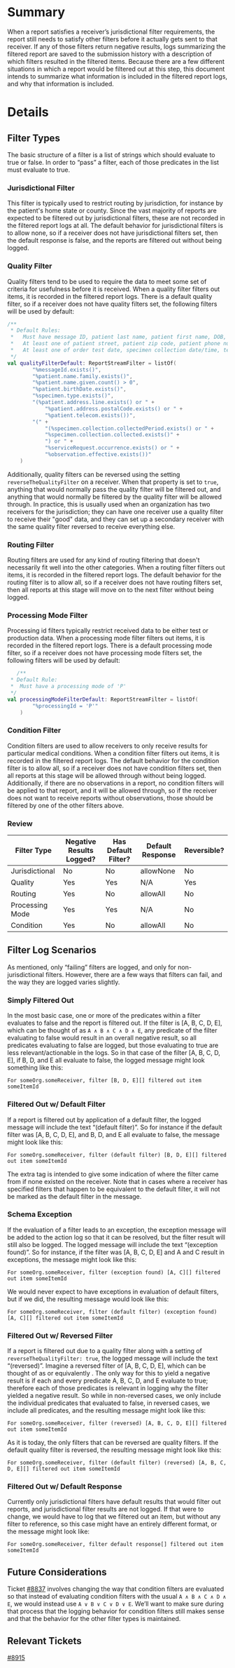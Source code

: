 # Summary

When a report satisfies a receiver’s jurisdictional filter requirements, the report still needs to satisfy other filters
before it actually gets sent to that receiver. If any of those filters return negative results, logs summarizing the
filtered report are saved to the submission history with a description of which filters resulted in the filtered items.
Because there are a few different situations in which a report would be filtered out at this step, this document intends
to summarize what information is included in the filtered report logs, and why that information is included.

# Details

## Filter Types

The basic structure of a filter is a list of strings which should evaluate to true or false. In order to “pass” a
filter, each of those predicates in the list must evaluate to true.

### Jurisdictional Filter

This filter is typically used to restrict routing by jurisdiction, for instance by the patient's home state or county.
Since the vast majority of reports are expected to be filtered out by jurisdictional filters, these are not recorded in
the filtered report logs at all. The default behavior for jurisdictional filters is to allow none, so if a receiver does
not have jurisdictional filters set, then the default response is false, and the reports are filtered out without being
logged.

### Quality Filter

Quality filters tend to be used to require the data to meet some set of criteria for usefulness before it is received.
When a quality filter filters out items, it is recorded in the filtered report logs. There is a default quality filter,
so if a receiver does not have quality filters set, the following filters will be used by default:

```kotlin
/**
 * Default Rules:
 *   Must have message ID, patient last name, patient first name, DOB, specimen type
 *   At least one of patient street, patient zip code, patient phone number, patient email
 *   At least one of order test date, specimen collection date/time, test result date
 */
val qualityFilterDefault: ReportStreamFilter = listOf(
        "%messageId.exists()",
        "%patient.name.family.exists()",
        "%patient.name.given.count() > 0",
        "%patient.birthDate.exists()",
        "%specimen.type.exists()",
        "(%patient.address.line.exists() or " +
            "%patient.address.postalCode.exists() or " +
            "%patient.telecom.exists())",
        "(" +
            "(%specimen.collection.collectedPeriod.exists() or " +
            "%specimen.collection.collected.exists()" +
            ") or " +
            "%serviceRequest.occurrence.exists() or " +
            "%observation.effective.exists())"
    )
```

Additionally, quality filters can be reversed using the setting `reverseTheQualityFilter` on a receiver. When that
property is set to `true`, anything that would normally pass the quality filter will be filtered out, and anything that
would normally be filtered by the quality filter will be allowed through. In practice, this is usually used when an
organization has two receivers for the jurisdiction; they can have one receiver use a quality filter to receive their
"good" data, and they can set up a secondary receiver with the same quality filter reversed to receive everything else.

### Routing Filter

Routing filters are used for any kind of routing filtering that doesn't necessarily fit well into the other categories.
When a routing filter filters out items, it is recorded in the filtered report logs. The default behavior for the
routing filter is to allow all, so if a receiver does not have routing filters set, then all reports at this stage will
move on to the next filter without being logged.

### Processing Mode Filter

Processing id filters typically restrict received data to be either test or production data. When a processing mode
filter filters out items, it is recorded in the filtered report logs. There is a default processing mode filter, so if a
receiver does not have processing mode filters set, the following filters will be used by default:

```kotlin
   /**
 * Default Rule:
 *  Must have a processing mode of 'P'
 */
val processingModeFilterDefault: ReportStreamFilter = listOf(
        "%processingId = 'P'"
    )
```

### Condition Filter

Condition filters are used to allow receivers to only receive results for particular medical conditions. When a
condition filter filters out items, it is recorded in the filtered report logs. The default behavior for the condition
filter is to allow all, so if a receiver does not have condition filters set, then all reports at this stage will be
allowed through without being logged. Additionally, if there are no observations in a report, no condition filters will
be applied to that report, and it will be allowed through, so if the receiver does not want to receive reports without
observations, those should be filtered by one of the other filters above.

### Review

| Filter Type     | Negative Results Logged? | Has Default Filter? | Default Response | Reversible? |
|-----------------|--------------------------|---------------------|------------------|-------------|
| Jurisdictional  | No                       | No                  | allowNone        | No          |
| Quality         | Yes                      | Yes                 | N/A              | Yes         |
| Routing         | Yes                      | No                  | allowAll         | No          |
| Processing Mode | Yes                      | Yes                 | N/A              | No          |
| Condition       | Yes                      | No                  | allowAll         | No          |

## Filter Log Scenarios

As mentioned, only “failing” filters are logged, and only for non-jurisdictional filters. However, there are a few ways
that filters can fail, and the way they are logged varies slightly.

### Simply Filtered Out

In the most basic case, one or more of the predicates within a filter evaluates to false and the report is filtered out.
If the filter is [A, B, C, D, E], which can be thought of as `A ∧ B ∧ C ∧ D ∧ E`, any predicate of the filter
evaluating to false would result in an overall negative result, so all predicates evaluating to false are logged, but
those evaluating to true are less relevant/actionable in the logs. So in that case of the filter [A, B, C, D, E], if B,
D, and E all evaluate to false, the logged message might look something like this:

`For someOrg.someReceiver, filter [B, D, E][] filtered out item someItemId`

### Filtered Out w/ Default Filter

If a report is filtered out by application of a default filter, the logged message will include the text “(default
filter)”. So for instance if the default filter was [A, B, C, D, E], and B, D, and E all evaluate to false, the message
might look like this:

`For someOrg.someReceiver, filter (default filter) [B, D, E][] filtered out item someItemId`

The extra tag is intended to give some indication of where the filter came from if none existed on the receiver. Note
that in cases where a receiver has specified filters that happen to be equivalent to the default filter, it will not be
marked as the default filter in the message.

### Schema Exception

If the evaluation of a filter leads to an exception, the exception message will be added to the action log so that it
can be resolved, but the filter result will still also be logged. The logged message will include the text “(exception
found)”. So for instance, if the filter was [A, B, C, D, E] and A and C result in exceptions, the message might look
like this:

`For someOrg.someReceiver, filter (exception found) [A, C][] filtered out item someItemId`

We would never expect to have exceptions in evaluation of default filters, but if we did, the resulting message would
look like this:

`For someOrg.someReceiver, filter (default filter) (exception found) [A, C][] filtered out item someItemId`

### Filtered Out w/ Reversed Filter

If a report is filtered out due to a quality filter along with a setting of `reverseTheQualityFilter: true`, the logged
message will include the text “(reversed)”. Imagine a reversed filter of [A, B, C, D, E], which can be thought of as or
equivalently . The only way for this to yield a negative result is if each and every predicate A, B, C, D, and E
evaluate to true; therefore each of those predicates is relevant in logging why the filter yielded a negative result. So
while in non-reversed cases, we only include the individual predicates that evaluated to false, in reversed cases, we
include all predicates, and the resulting message might look like this:

`For someOrg.someReceiver, filter (reversed) [A, B, C, D, E][] filtered out item someItemId`

As it is today, the only filters that can be reversed are quality filters. If the default quality filter is reversed,
the resulting message might look like this:

`For someOrg.someReceiver, filter (default filter) (reversed) [A, B, C, D, E][] filtered out item someItemId`

### Filtered Out w/ Default Response

Currently only jurisdictional filters have default results that would filter out reports, and jurisdictional filter
results are not logged. If that were to change, we would have to log that we filtered out an item, but without any
filter to reference, so this case might have an entirely different format, or the message might look like:

`For someOrg.someReceiver, filter default response[] filtered out item someItemId`

## Future Considerations

Ticket [#8837](https://github.com/CDCgov/prime-reportstream/issues/8837)
involves changing the way that condition filters are evaluated so that instead of evaluating condition
filters with the usual `A ∧ B ∧ C ∧ D ∧ E`, we would instead use `A ∨ B ∨ C ∨ D ∨ E`. We’ll want to make sure during
that process that the logging behavior for condition filters still makes sense and that the behavior for the other
filter types is maintained.

## Relevant Tickets

[#8915](https://github.com/CDCgov/prime-reportstream/issues/8915)
